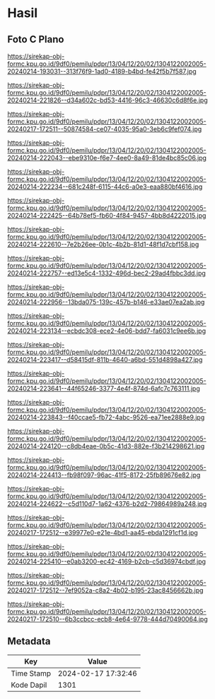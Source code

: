 # Hasil

## Foto C Plano

https://sirekap-obj-formc.kpu.go.id/9df0/pemilu/pdpr/13/04/12/20/02/1304122002005-20240214-193031--313f76f9-1ad0-4189-b4bd-fe42f5b7f587.jpg

https://sirekap-obj-formc.kpu.go.id/9df0/pemilu/pdpr/13/04/12/20/02/1304122002005-20240214-221826--d34a602c-bd53-4416-96c3-46630c6d8f6e.jpg

https://sirekap-obj-formc.kpu.go.id/9df0/pemilu/pdpr/13/04/12/20/02/1304122002005-20240217-172511--50874584-ce07-4035-95a0-3eb6c9fef074.jpg

https://sirekap-obj-formc.kpu.go.id/9df0/pemilu/pdpr/13/04/12/20/02/1304122002005-20240214-222043--ebe9310e-f6e7-4ee0-8a49-81de4bc85c06.jpg

https://sirekap-obj-formc.kpu.go.id/9df0/pemilu/pdpr/13/04/12/20/02/1304122002005-20240214-222234--681c248f-6115-44c6-a0e3-eaa880bf4616.jpg

https://sirekap-obj-formc.kpu.go.id/9df0/pemilu/pdpr/13/04/12/20/02/1304122002005-20240214-222425--64b78ef5-fb60-4f84-9457-4bb8d4222015.jpg

https://sirekap-obj-formc.kpu.go.id/9df0/pemilu/pdpr/13/04/12/20/02/1304122002005-20240214-222610--7e2b26ee-0b1c-4b2b-81d1-48f1d7cbf158.jpg

https://sirekap-obj-formc.kpu.go.id/9df0/pemilu/pdpr/13/04/12/20/02/1304122002005-20240214-222757--ed13e5c4-1332-496d-bec2-29ad4fbbc3dd.jpg

https://sirekap-obj-formc.kpu.go.id/9df0/pemilu/pdpr/13/04/12/20/02/1304122002005-20240214-222956--13bda075-139c-457b-b146-e33ae07ea2ab.jpg

https://sirekap-obj-formc.kpu.go.id/9df0/pemilu/pdpr/13/04/12/20/02/1304122002005-20240214-223134--ecbdc308-ece2-4e06-bdd7-fa6031c9ee6b.jpg

https://sirekap-obj-formc.kpu.go.id/9df0/pemilu/pdpr/13/04/12/20/02/1304122002005-20240214-223417--d58415df-811b-4640-a6bd-551d4898a427.jpg

https://sirekap-obj-formc.kpu.go.id/9df0/pemilu/pdpr/13/04/12/20/02/1304122002005-20240214-223641--44f65246-3377-4e4f-874d-6afc7c763111.jpg

https://sirekap-obj-formc.kpu.go.id/9df0/pemilu/pdpr/13/04/12/20/02/1304122002005-20240214-223843--f40ccae5-fb72-4abc-9526-ea71ee2888e9.jpg

https://sirekap-obj-formc.kpu.go.id/9df0/pemilu/pdpr/13/04/12/20/02/1304122002005-20240214-224120--c8db4eae-0b5c-41d3-882e-f3b214298621.jpg

https://sirekap-obj-formc.kpu.go.id/9df0/pemilu/pdpr/13/04/12/20/02/1304122002005-20240214-224413--fb98f097-96ac-41f5-8172-25fb89676e82.jpg

https://sirekap-obj-formc.kpu.go.id/9df0/pemilu/pdpr/13/04/12/20/02/1304122002005-20240214-224622--c5d110d7-1a62-4376-b2d2-79864989a248.jpg

https://sirekap-obj-formc.kpu.go.id/9df0/pemilu/pdpr/13/04/12/20/02/1304122002005-20240217-172512--e39977e0-e21e-4bd1-aa45-ebda1291cf1d.jpg

https://sirekap-obj-formc.kpu.go.id/9df0/pemilu/pdpr/13/04/12/20/02/1304122002005-20240214-225410--e0ab3200-ec42-4169-b2cb-c5d36974cbdf.jpg

https://sirekap-obj-formc.kpu.go.id/9df0/pemilu/pdpr/13/04/12/20/02/1304122002005-20240217-172512--7ef9052a-c8a2-4b02-b195-23ac8456662b.jpg

https://sirekap-obj-formc.kpu.go.id/9df0/pemilu/pdpr/13/04/12/20/02/1304122002005-20240217-172510--6b3ccbcc-ecb8-4e64-9778-444d70490064.jpg


## Metadata

| Key        | Value               |
| ---------- | ------------------- |
| Time Stamp | 2024-02-17 17:32:46 |
| Kode Dapil | 1301                |



